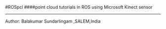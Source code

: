 #ROSpcl
####point cloud tutorials in ROS using Microsoft Kinect sensor
_________________________________________________________________________
Author: Balakumar Sundarlingam ,SALEM,India 
